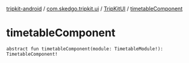 [tripkit-android](../../index.md) / [com.skedgo.tripkit.ui](../index.md) / [TripKitUI](index.md) / [timetableComponent](./timetable-component.md)

# timetableComponent

`abstract fun timetableComponent(module: TimetableModule!): TimetableComponent!`